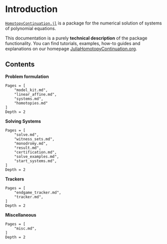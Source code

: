 # Introduction

[`HomotopyContinuation.jl`](https://www.JuliaHomotopyContinuation.org) is a package for the numerical solution of systems of polynomial equations.

This documentation is a purely **technical description** of the package functionality.
You can find tutorials, examples, how-to guides and explanations on our homepage
[JuliaHomotopyContinuation.org](https://www.JuliaHomotopyContinuation.org).

## Contents

**Problem formulation**
```@contents
Pages = [
    "model_kit.md",
    "linear_affine.md",
    "systems.md",
    "homotopies.md"
]
Depth = 2
```

**Solving Systems**
```@contents
Pages = [
    "solve.md",
    "witness_sets.md",
    "monodromy.md",
    "result.md",
    "certification.md",
    "solve_examples.md",
    "start_systems.md",
]
Depth = 2
```

**Trackers**
```@contents
Pages = [
    "endgame_tracker.md",
    "tracker.md",
]
Depth = 2
```

**Miscellaneous**
```@contents
Pages = [
    "misc.md",
]
Depth = 2
```
